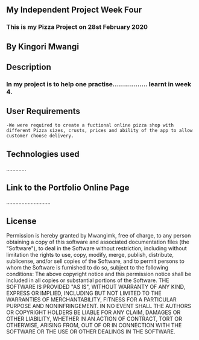 ## My Independent Project Week Four
### This is my Pizza Project on 28st February 2020
## By Kingori Mwangi
## Description
### In my project is to help one practise................. learnt in week 4.
## User Requirements
    -We were required to create a fuctional online pizza shop with different Pizza sizes, crusts, prices and ability of the app to allow customer choose delivery.
## Technologies used
   .............

## Link to the Portfolio Online Page
  .............................
## License
Permission is hereby granted by Mwangimk, free of charge, to any person obtaining a copy of this software and associated documentation files (the "Software"), to deal in the Software without restriction, including without limitation the rights to use, copy, modify, merge, publish, distribute, sublicense, and/or sell copies of the Software, and to permit persons to whom the Software is furnished to do so, subject to the following conditions:
The above copyright notice and this permission notice shall be included in all copies or substantial portions of the Software.
THE SOFTWARE IS PROVIDED "AS IS", WITHOUT WARRANTY OF ANY KIND, EXPRESS OR IMPLIED, INCLUDING BUT NOT LIMITED TO THE WARRANTIES OF MERCHANTABILITY, FITNESS FOR A PARTICULAR PURPOSE AND NONINFRINGEMENT. IN NO EVENT SHALL THE AUTHORS OR COPYRIGHT HOLDERS BE LIABLE FOR ANY CLAIM, DAMAGES OR OTHER LIABILITY, WHETHER IN AN ACTION OF CONTRACT, TORT OR OTHERWISE, ARISING FROM, OUT OF OR IN CONNECTION WITH THE SOFTWARE OR THE USE OR OTHER DEALINGS IN THE SOFTWARE.

